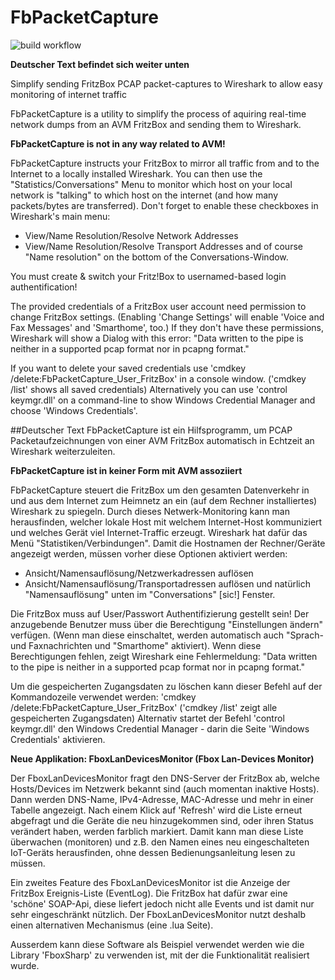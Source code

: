 # FbPacketCapture

![build workflow](https://github.com/donid/FbPacketCapture/actions/workflows/dotnet.yml/badge.svg)

**Deutscher Text befindet sich weiter unten**

Simplify sending FritzBox PCAP packet-captures to Wireshark to allow easy monitoring of internet traffic

FbPacketCapture is a utility to simplify the process of aquiring real-time network dumps
from an AVM FritzBox and sending them to Wireshark.

**FbPacketCapture is not in any way related to AVM!**

FbPacketCapture instructs your FritzBox to mirror all traffic from and to the Internet to a locally installed Wireshark.
You can then use the "Statistics/Conversations" Menu to monitor which host on your local network is "talking" to which host
on the internet (and how many packets/bytes are transferred). Don't forget to enable these checkboxes in Wireshark's main menu:
- View/Name Resolution/Resolve Network Addresses
- View/Name Resolution/Resolve Transport Addresses
and of course "Name resolution" on the bottom of the Conversations-Window.

You must create & switch your Fritz!Box to usernamed-based login authentification!

The provided credentials of a FritzBox user account need permission to change FritzBox settings.
(Enabling 'Change Settings' will enable 'Voice and Fax Messages' and 'Smarthome', too.)
If they don't have these permissions, Wireshark will show a Dialog with this error:
"Data written to the pipe is neither in a supported pcap format nor in pcapng format."

If you want to delete your saved credentials use 'cmdkey /delete:FbPacketCapture_User_FritzBox' in a console window.
('cmdkey /list' shows all saved credentials)
Alternatively you can use 'control keymgr.dll' on a command-line to show Windows Credential Manager and choose 'Windows Credentials'.

##Deutscher Text
FbPacketCapture ist ein Hilfsprogramm, um PCAP Packetaufzeichnungen von einer AVM FritzBox automatisch in Echtzeit an Wireshark weiterzuleiten.

**FbPacketCapture ist in keiner Form mit AVM assoziiert**

FbPacketCapture steuert die FritzBox um den gesamten Datenverkehr in und aus dem Internet zum Heimnetz an ein (auf dem Rechner installiertes) Wireshark zu spiegeln. Durch dieses Netwerk-Monitoring kann man herausfinden, welcher lokale Host mit welchem Internet-Host kommuniziert und welches Gerät viel Internet-Traffic erzeugt. Wireshark hat dafür das Menü "Statistiken/Verbindungen". Damit die Hostnamen der Rechner/Geräte angezeigt werden, müssen vorher diese Optionen aktiviert werden:
- Ansicht/Namensauflösung/Netzwerkadressen auflösen
- Ansicht/Namensauflösung/Transportadressen auflösen
und natürlich "Namensauflösung" unten im "Conversations" [sic!] Fenster.

Die FritzBox muss auf User/Passwort Authentifizierung gestellt sein! Der anzugebende Benutzer muss über die Berechtigung "Einstellungen ändern" verfügen. (Wenn man diese einschaltet, werden automatisch auch "Sprach- und Faxnachrichten und "Smarthome" aktiviert). Wenn diese Berechtigungen fehlen, zeigt Wireshark eine Fehlermeldung:
"Data written to the pipe is neither in a supported pcap format nor in pcapng format."

Um die gespeicherten Zugangsdaten zu löschen kann dieser Befehl auf der Kommandozeile verwendet werden:
'cmdkey /delete:FbPacketCapture_User_FritzBox'
('cmdkey /list' zeigt alle gespeicherten Zugangsdaten)
Alternativ startet der Befehl 'control keymgr.dll' den Windows Credential Manager - darin die Seite 'Windows Credentials' aktivieren.

**Neue Applikation: FboxLanDevicesMonitor (Fbox Lan-Devices Monitor)**

Der FboxLanDevicesMonitor fragt den DNS-Server der FritzBox ab, welche Hosts/Devices im Netzwerk bekannt sind (auch momentan inaktive Hosts). Dann werden DNS-Name, IPv4-Adresse, MAC-Adresse und mehr in einer Tabelle angezeigt. Nach einem Klick auf 'Refresh' wird die Liste erneut abgefragt und die Geräte die neu hinzugekommen sind, oder ihren Status verändert haben, werden farblich markiert. Damit kann man diese Liste überwachen (monitoren) und z.B. den Namen eines neu eingeschalteten IoT-Geräts herausfinden, ohne dessen Bedienungsanleitung lesen zu müssen.

Ein zweites Feature des FboxLanDevicesMonitor ist die Anzeige der FritzBox Ereignis-Liste (EventLog). Die FritzBox hat dafür zwar eine 'schöne' SOAP-Api, diese liefert jedoch nicht alle Events und ist damit nur sehr eingeschränkt nützlich. Der FboxLanDevicesMonitor nutzt deshalb einen alternativen Mechanismus (eine .lua Seite).

Ausserdem kann diese Software als Beispiel verwendet werden wie die Library 'FboxSharp' zu verwenden ist, mit der die Funktionalität realisiert wurde.
